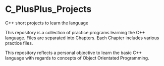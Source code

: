# C_PlusPlus_Projects
C++ short projects to learn the language

This repository is a collection of practice programs learning the C++ language.
Files are separated into Chapters. Each Chapter includes various practice files.

This repository reflects a personal objective to learn the basic C++ language with regards to concepts of Object Orientated Programming.
